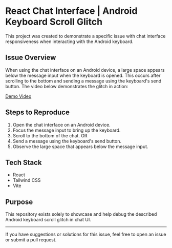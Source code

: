 # React Chat Interface | Android Keyboard Scroll Glitch

This project was created to demonstrate a specific issue with chat interface responsiveness when interacting with the Android keyboard.

## Issue Overview

When using the chat interface on an Android device, a large space appears below the message input when the keyboard is opened. This occurs after scrolling to the bottom and sending a message using the keyboard's send button. The video below demonstrates the glitch in action:

[Demo Video](https://www.youtube.com/watch?v=n2Fh4dCvkaA)

## Steps to Reproduce

1. Open the chat interface on an Android device.
2. Focus the message input to bring up the keyboard.
3. Scroll to the bottom of the chat. OR
4. Send a message using the keyboard's send button.
5. Observe the large space that appears below the message input.

## Tech Stack

- React
- Tailwind CSS
- Vite

## Purpose

This repository exists solely to showcase and help debug the described Android keyboard scroll glitch in chat UI.

---

If you have suggestions or solutions for this issue, feel free to open an issue or submit a pull request.
